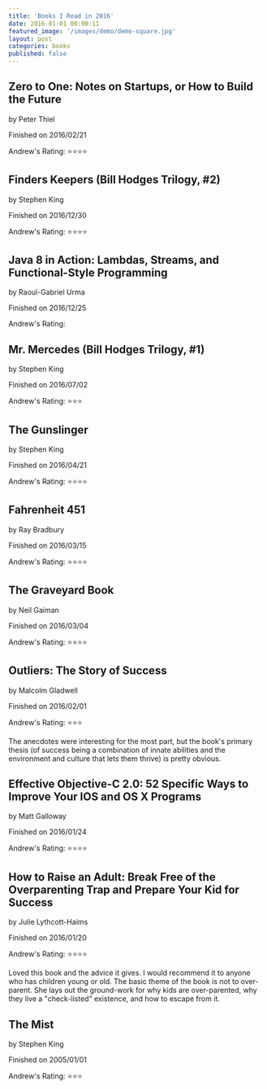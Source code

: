 ```yaml
---
title: 'Books I Read in 2016'
date: 2016-01-01 00:00:11
featured_image: '/images/demo/demo-square.jpg' 
layout: post
categories: books
published: false
---
```

                        

## Zero to One: Notes on Startups, or How to Build the Future
by Peter Thiel

Finished on 2016/02/21

Andrew's Rating: ⭐️⭐️⭐️⭐️


## Finders Keepers (Bill Hodges Trilogy, #2)
by Stephen King

Finished on 2016/12/30

Andrew's Rating: ⭐️⭐️⭐️⭐️


## Java 8 in Action: Lambdas, Streams, and Functional-Style Programming
by Raoul-Gabriel Urma

Finished on 2016/12/25

Andrew's Rating: 


## Mr. Mercedes (Bill Hodges Trilogy, #1)
by Stephen King

Finished on 2016/07/02

Andrew's Rating: ⭐️⭐️⭐️


## The Gunslinger
by Stephen King

Finished on 2016/04/21

Andrew's Rating: ⭐️⭐️⭐️⭐️


## Fahrenheit 451
by Ray Bradbury

Finished on 2016/03/15

Andrew's Rating: ⭐️⭐️⭐️⭐️


## The Graveyard Book
by Neil Gaiman

Finished on 2016/03/04

Andrew's Rating: ⭐️⭐️⭐️⭐️


## Outliers: The Story of Success
by Malcolm Gladwell

Finished on 2016/02/01

Andrew's Rating: ⭐️⭐️⭐️


The anecdotes were interesting for the most part, but the book's primary thesis (of success being a combination of innate abilities and the environment and culture that lets them thrive) is pretty obvious.


## Effective Objective-C 2.0: 52 Specific Ways to Improve Your IOS and OS X Programs
by Matt Galloway

Finished on 2016/01/24

Andrew's Rating: ⭐️⭐️⭐️⭐️


## How to Raise an Adult: Break Free of the Overparenting Trap and Prepare Your Kid for Success
by Julie Lythcott-Haims

Finished on 2016/01/20

Andrew's Rating: ⭐️⭐️⭐️⭐️


Loved this book and the advice it gives.  I would recommend it to anyone who has children young or old.  The basic theme of the book is not to over-parent.  She lays out the ground-work for why kids are over-parented, why they live a "check-listed" existence, and how to escape from it.  


## The Mist
by Stephen King

Finished on 2005/01/01

Andrew's Rating: ⭐️⭐️⭐️
